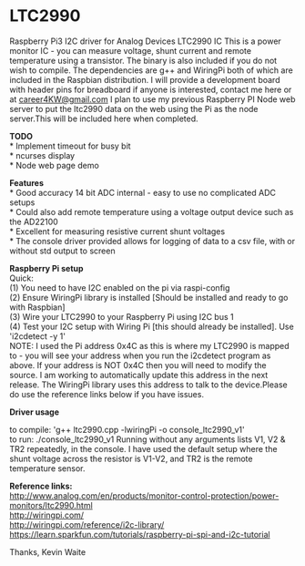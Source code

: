 # LTC2990
Raspberry Pi3 I2C driver for Analog Devices LTC2990 IC
This is a power monitor IC - you can measure voltage, shunt current and remote temperature using a transistor. The binary is also included if you do not wish to compile. The dependencies are g++ and WiringPi both of which are included in the Raspbian distribution. I will provide a development board with header pins for breadboard if anyone is interested, contact me here or at career4KW@gmail.com
I plan to use my previous Raspberry PI Node web server to put the ltc2990 data on the web using the Pi as the node server.This will be included here when completed.

<b>TODO</b><br>
    * Implement timeout for busy bit <br>
    * ncurses display<br>
    * Node web page demo<br>
  
<b>Features</b><br>
    * Good accuracy 14 bit ADC internal - easy to use no complicated ADC setups <br>
    * Could also add remote temperature using a voltage output device such as the AD22100 <br>
    * Excellent for measuring resistive current shunt voltages<br>
    * The console driver provided allows for logging of data to a csv file, with or without std output to screen<br>
    
<b>Raspberry Pi setup</b><br>
    Quick:<br>
    (1) You need to have I2C enabled on the pi via raspi-config <br>
    (2) Ensure WiringPi library is installed [Should be installed and ready to go with Raspbian] <br>
    (3) Wire your LTC2990 to your Raspberry Pi using I2C bus 1 <br>
    (4) Test your I2C setup with Wiring Pi [this should already be installed]. Use 'i2cdetect -y 1' <br>
    NOTE: I used the Pi address 0x4C as this is where my LTC2990 is mapped to - you will see your address when 
    you run the i2cdetect program as above. If your address is NOT 0x4C then you will need to modify the source. I am working     to automatically update this address in the next release. The WiringPi library uses this address to talk to the        device.Please do use the reference links below if you have issues.
     

<b>Driver usage</b><br>
    <p>  to compile: 'g++ ltc2990.cpp -lwiringPi -o console_ltc2990_v1' <br>
         to run: ./console_ltc2990_v1
         Running without any arguments lists V1, V2 & TR2 repeatedly, in the console. I have used the default setup where the            shunt voltage across the resistor is V1-V2, and TR2 is the remote temperature sensor.
    
<b>Reference links: </b><br>
http://www.analog.com/en/products/monitor-control-protection/power-monitors/ltc2990.html<br>
http://wiringpi.com/<br>
http://wiringpi.com/reference/i2c-library/<br>
https://learn.sparkfun.com/tutorials/raspberry-pi-spi-and-i2c-tutorial<br>

Thanks,
Kevin Waite
